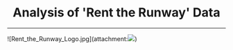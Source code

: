 # <center>Analysis of 'Rent the Runway' Data</center>
***
![Rent_the_Runway_Logo.jpg](attachment:<img src="pictures/Rent_the_Runway_Logo.jpg">)

